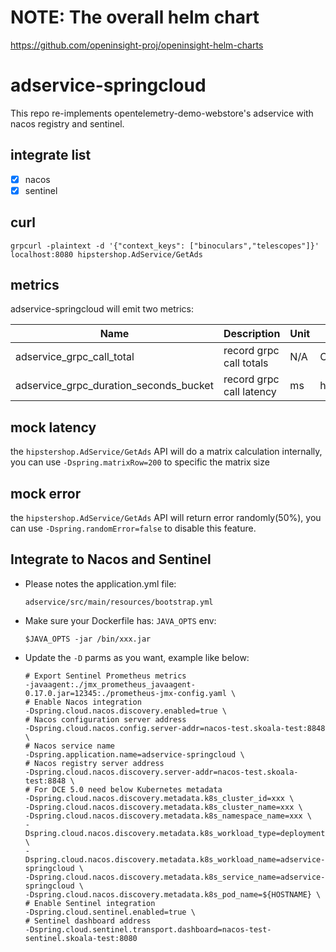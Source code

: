 # NOTE: The overall helm chart 

https://github.com/openinsight-proj/openinsight-helm-charts


# adservice-springcloud

This repo re-implements opentelemetry-demo-webstore's adservice with nacos registry and sentinel.

## integrate list

- [x] nacos 
- [x] sentinel

## curl

```shell
grpcurl -plaintext -d '{"context_keys": ["binoculars","telescopes"]}' localhost:8080 hipstershop.AdService/GetAds
```

## metrics

adservice-springcloud will emit two metrics:

| Name                                   | Description              | Unit | Type      |
| -------------------------------------- | ------------------------ | ---- | --------- |
| adservice_grpc_call_total              | record grpc call totals  | N/A  | Counter   |
| adservice_grpc_duration_seconds_bucket | record grpc call latency | ms   | histogram |

## mock latency

the `hipstershop.AdService/GetAds` API will do a matrix calculation internally, you can use  `-Dspring.matrixRow=200`
to specific the matrix size

## mock error

the `hipstershop.AdService/GetAds` API will return error randomly(50%), you can use `-Dspring.randomError=false`
to disable this feature.


## Integrate to Nacos and Sentinel

* Please notes the application.yml file:

  ```
  adservice/src/main/resources/bootstrap.yml
  ```

* Make sure your Dockerfile has: `JAVA_OPTS` env:

  ```
  $JAVA_OPTS -jar /bin/xxx.jar
  ```

* Update the `-D` parms as you want, example like below:

  ```
  # Export Sentinel Prometheus metrics
  -javaagent:./jmx_prometheus_javaagent-0.17.0.jar=12345:./prometheus-jmx-config.yaml \
  # Enable Nacos integration
  -Dspring.cloud.nacos.discovery.enabled=true \
  # Nacos configuration server address
  -Dspring.cloud.nacos.config.server-addr=nacos-test.skoala-test:8848 \
  # Nacos service name
  -Dspring.application.name=adservice-springcloud \
  # Nacos registry server address
  -Dspring.cloud.nacos.discovery.server-addr=nacos-test.skoala-test:8848 \
  # For DCE 5.0 need below Kubernetes metadata
  -Dspring.cloud.nacos.discovery.metadata.k8s_cluster_id=xxx \
  -Dspring.cloud.nacos.discovery.metadata.k8s_cluster_name=xxx \
  -Dspring.cloud.nacos.discovery.metadata.k8s_namespace_name=xxx \
  -Dspring.cloud.nacos.discovery.metadata.k8s_workload_type=deployment \
  -Dspring.cloud.nacos.discovery.metadata.k8s_workload_name=adservice-springcloud \
  -Dspring.cloud.nacos.discovery.metadata.k8s_service_name=adservice-springcloud \
  -Dspring.cloud.nacos.discovery.metadata.k8s_pod_name=${HOSTNAME} \
  # Enable Sentinel integration
  -Dspring.cloud.sentinel.enabled=true \
  # Sentinel dashboard address
  -Dspring.cloud.sentinel.transport.dashboard=nacos-test-sentinel.skoala-test:8080
  ```

